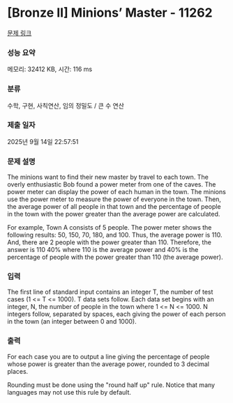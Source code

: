 # [Bronze II] Minions’ Master - 11262 

[문제 링크](https://www.acmicpc.net/problem/11262) 

### 성능 요약

메모리: 32412 KB, 시간: 116 ms

### 분류

수학, 구현, 사칙연산, 임의 정밀도 / 큰 수 연산

### 제출 일자

2025년 9월 14일 22:57:51

### 문제 설명

<p>The minions want to find their new master by travel to each town. The overly enthusiastic Bob found a power meter from one of the caves. The power meter can display the power of each human in the town. The minions use the power meter to measure the power of everyone in the town. Then, the average power of all people in that town and the percentage of people in the town with the power greater than the average power are calculated.</p>

<p>For example, Town A consists of 5 people. The power meter shows the following results: 50, 150, 70, 180, and 100. Thus, the average power is 110. And, there are 2 people with the power greater than 110. Therefore, the answer is 110 40% where 110 is the average power and 40% is the percentage of people with the power greater than 110 (the average power).</p>

### 입력 

 <p>The first line of standard input contains an integer T, the number of test cases (1 <= T <= 1000). T data sets follow. Each data set begins with an integer, N, the number of people in the town where 1 <= N <= 1000. N integers follow, separated by spaces, each giving the power of each person in the town (an integer between 0 and 1000).</p>

### 출력 

 <p>For each case you are to output a line giving the percentage of people whose power is greater than the average power, rounded to 3 decimal places.</p>

<p>Rounding must be done using the "round half up" rule. Notice that many languages may not use this rule by default.</p>

